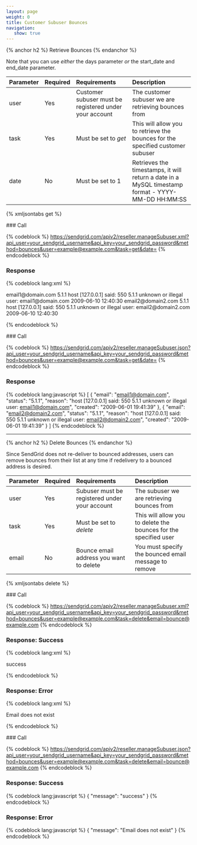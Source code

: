 ```yaml
---
layout: page
weight: 0
title: Customer Subuser Bounces
navigation:
   show: true
---
```


{% anchor h2 %} Retrieve Bounces {% endanchor %}


Note that you can use *either* the days parameter *or* the start\_date and end\_date parameter.

|Parameter|Required|Requirements|Description|
|:--------|:-------|:-----------|:----------|
|user|Yes|Customer subuser must be registered under your account|The customer subuser we are retrieving bounces from|
|task|Yes|Must be set to *get*|This will allow you to retrieve the bounces for the specified customer subuser|
|date|No|Must be set to 1|Retrieves the timestamps, it will return a date in a MySQL timestamp format - YYYY-MM-DD HH:MM:SS|

{% xmljsontabs get %}

<div markdown="1" class="tab-content">
<div markdown="1" class="tab-pane" id="get-xml">
### Call



{% codeblock %}
https://sendgrid.com/apiv2/reseller.manageSubuser.xml?api_user=your_sendgrid_username&api_key=your_sendgrid_password&method=bounces&user=example@example.com&task=get&date=
{% endcodeblock %}
<h3>Response</h3>

{% codeblock lang:xml %}
<?xml version="1.0" encoding="ISO-8859-1"?>

<bounces>
   <bounce>
      <email>email1@domain.com</email>
      <status>5.1.1</status>
      <reason>host [127.0.0.1] said: 550 5.1.1 unknown or illegal user: email1@domain.com</reason>
      <created>2009-06-10 12:40:30</created>
   </bounce>
   <bounce>
      <email>email2@domain2.com</email>
      <status>5.1.1</status>
      <reason>host [127.0.0.1] said: 550 5.1.1 unknown or illegal user: email2@domain2.com</reason>
      <created>2009-06-10 12:40:30</created>
   </bounce>
</bounces>

{% endcodeblock %}




</div>
<div markdown="1" class="tab-pane" id="get-xml">
### Call



{% codeblock %}
https://sendgrid.com/apiv2/reseller.manageSubuser.json?api_user=your_sendgrid_username&api_key=your_sendgrid_password&method=bounces&user=example@example.com&task=get&date=
{% endcodeblock %}
<h3>Response</h3>

{% codeblock lang:javascript %}
[
  {
    "email": "email1@domain.com",
    "status": "5.1.1",
    "reason": "host [127.0.0.1] said: 550 5.1.1 unknown or illegal user: email1@domain.com",
    "created": "2009-06-01 19:41:39"
  },
  {
    "email": "email2@domain2.com",
    "status": "5.1.1",
    "reason": "host [127.0.0.1] said: 550 5.1.1 unknown or illegal user: email2@domain2.com",
    "created": "2009-06-01 19:41:39"
  }
]
{% endcodeblock %}




</div>
</div>

* * * * *


{% anchor h2 %} Delete Bounces {% endanchor %}


Since SendGrid does not re-deliver to bounced addresses, users can remove bounces from their list at any time if redelivery to a bounced address is desired.

|Parameter|Required|Requirements|Description|
|:--------|:-------|:-----------|:----------|
|user|Yes|Subuser must be registered under your account|The subuser we are retrieving bounces from|
|task|Yes|Must be set to *delete*|This will allow you to delete the bounces for the specified user|
|email|No|Bounce email address you want to delete|You must specify the bounced email message to remove|

{% xmljsontabs delete %}

<div markdown="1" class="tab-content">
<div markdown="1" class="tab-pane" id="delete-xml">
### Call



{% codeblock %}
https://sendgrid.com/apiv2/reseller.manageSubuser.xml?api_user=your_sendgrid_username&api_key=your_sendgrid_password&method=bounces&user=example@example.com&task=delete&email=bounce@example.com
{% endcodeblock %}
<h3>Response: Success</h3>

{% codeblock lang:xml %}
<?xml version="1.0" encoding="ISO-8859-1"?>

<result>
   <message>success</message>
</result>

{% endcodeblock %}




### Response: Error




{% codeblock lang:xml %}
<?xml version="1.0" encoding="ISO-8859-1"?>

<result>
   <message>Email does not exist</message>
</result>

{% endcodeblock %}




</div>
<div markdown="1" class="tab-pane active" id="delete-json">
### Call



{% codeblock %}
https://sendgrid.com/apiv2/reseller.manageSubuser.json?api_user=your_sendgrid_username&api_key=your_sendgrid_password&method=bounces&user=example@example.com&task=delete&email=bounce@example.com
{% endcodeblock %}
<h3>Response: Success</h3>

{% codeblock lang:javascript %}
{
  "message": "success"
}
{% endcodeblock %}




### Response: Error




{% codeblock lang:javascript %}
{
  "message": "Email does not exist"
}
{% endcodeblock %}




</div>
</div>

